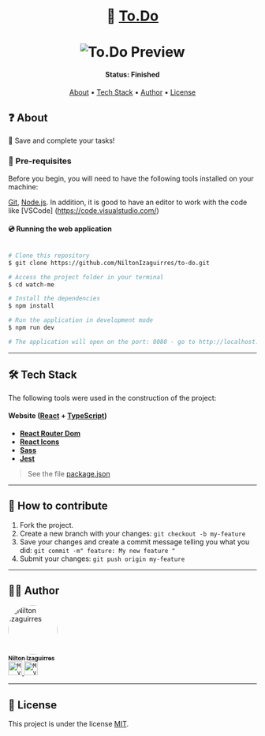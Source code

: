 <h1 align="center">
    📄 <a href="#"> To.Do </a>
</h1>

<h1 align="center">
    <img alt="To.Do Preview" src="https://cdn.discordapp.com/attachments/880027077884137492/880047524247920640/ezgif.com-gif-maker_1.gif" />
</h1>


<h4 align="center"> 
	 Status: Finished
</h4>

<p align="center">
 <a href="#about">About</a> •
 <a href="#tech-stack">Tech Stack</a> • 
 <a href="#author">Author</a> • 
 <a href="#user-content-license">License</a>

</p>


## ❓ About

 📄 Save and complete your tasks!

### 💬 Pre-requisites

Before you begin, you will need to have the following tools installed on your machine:

[Git](https://git-scm.com), [Node.js](https://nodejs.org/en/).
In addition, it is good to have an editor to work with the code like [VSCode] (https://code.visualstudio.com/)




#### 💿 Running the web application

```bash

# Clone this repository
$ git clone https://github.com/NiltonIzaguirres/to-do.git

# Access the project folder in your terminal
$ cd watch-me

# Install the dependencies
$ npm install

# Run the application in development mode
$ npm run dev

# The application will open on the port: 8080 - go to http://localhost:8080

```

---

## 🛠️ Tech Stack

The following tools were used in the construction of the project:

#### **Website**  ([React](https://reactjs.org/)  +  [TypeScript](https://www.typescriptlang.org/))

-   **[React Router Dom](https://github.com/ReactTraining/react-router/tree/master/packages/react-router-dom)**
-   **[React Icons](https://react-icons.github.io/react-icons/)**
-   **[Sass](https://sass-lang.com)**
-   **[Jest](https://jestjs.io)**
> See the file  [package.json](https://github.com/NiltonIzaguirres/to-do/blob/main/package.json)


---

## 🤔 How to contribute

1. Fork the project.
2. Create a new branch with your changes: `git checkout -b my-feature`
3. Save your changes and create a commit message telling you what you did: `git commit -m" feature: My new feature "`
4. Submit your changes: `git push origin my-feature`

---

## 🧒🏽 Author

  <a href="https://github.com/NiltonIzaguirres">
    <img style="border-radius: 50%;" src="https://github.com/NiltonIzaguirres.png" width="100px;" alt="Nilton Izaguirres"/>
    <br />
    <sub><b>Nilton Izaguirres</b></sub>
  </a>
 <br />

<a href="https://www.linkedin.com/in/nilton-izaguirres">
  <code><img alt="My linkedin" width="28" src="https://media.discordapp.net/attachments/880027077884137492/938595053176225842/Linkedin.png" /></code>
</a>

<a href="mailto:niltonizaguirres2003@gmail.com">
  <code><img alt="My e-mail" width="28" src="https://cdn.discordapp.com/attachments/880027077884137492/938595052756803594/gmail.png" /></code>
</a>


---

## 📄 License

This project is under the license [MIT](./LICENSE).
